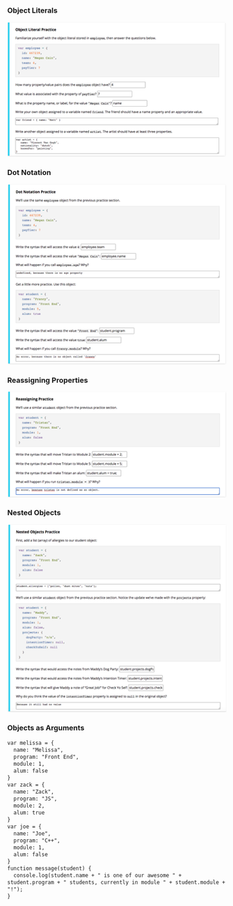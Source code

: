 ### Object Literals

![Object Literals](images/ss_js23.png)

### Dot Notation

![Dot Notation](images/ss_js24.png)

### Reassigning Properties

![Reassigning Properties](images/ss_js25.png)

### Nested Objects

![Nested Objects](images/ss_js26.png)

### Objects as Arguments

```
var melissa = {
  name: "Melissa",
  program: "Front End",
  module: 1,
  alum: false
}
var zack = {
  name: "Zack",
  program: "JS",
  module: 2,
  alum: true
}
var joe = {
  name: "Joe",
  program: "C++",
  module: 1,
  alum: false
}
function message(student) {
  console.log(student.name + " is one of our awesome " + student.program + " students, currently in module " + student.module + "!");
}
```
